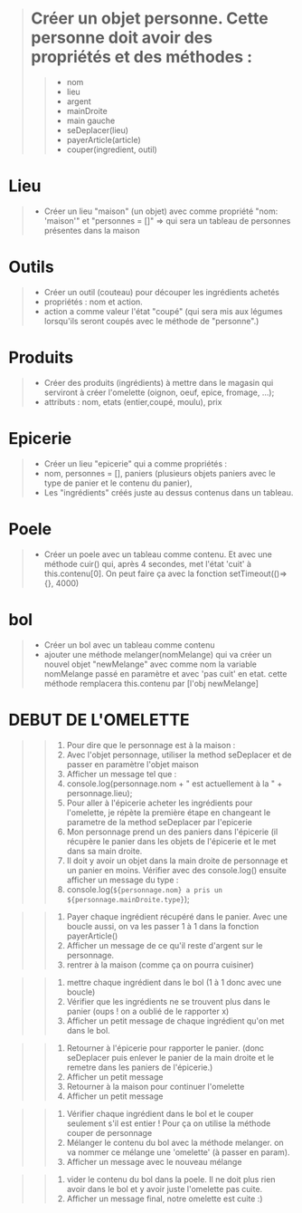 ># Créer un objet personne. Cette personne doit avoir des propriétés et des méthodes : 
>>- nom
>>- lieu
>>- argent
>>- mainDroite
>>- main gauche
>>- seDeplacer(lieu)
>>- payerArticle(article)
>>- couper(ingredient, outil)

#  Lieu
>- Créer un lieu "maison" (un objet) avec comme propriété "nom: 'maison'" et "personnes = []" => qui sera un tableau de personnes présentes dans la maison 

#  Outils
>- Créer un outil (couteau) pour découper les ingrédients achetés
>- propriétés : nom et action.
>- action a comme valeur l'état "coupé" (qui sera mis aux légumes lorsqu'ils seront coupés avec le méthode de "personne".)

#  Produits
>- Créer des produits (ingrédients) à mettre dans le magasin qui serviront à créer l'omelette (oignon, oeuf, epice, fromage, ...);
>- attributs : nom, etats (entier,coupé, moulu), prix

#  Epicerie
>- Créer un lieu "epicerie" qui a comme propriétés :
>- nom, personnes = [], paniers (plusieurs objets paniers avec le type de panier et le contenu du panier),
>- Les "ingrédients" créés juste au dessus contenus dans un tableau.

# Poele 
>- Créer un poele avec un tableau comme contenu. Et avec une méthode cuir() qui, après 4 secondes, met l'état 'cuit' à this.contenu[0]. On peut faire ça avec la fonction setTimeout(()=> {}, 4000)

#  bol
>- Créer un bol avec un tableau comme contenu
>- ajouter une méthode melanger(nomMelange) qui va créer un nouvel objet "newMelange" avec comme nom la variable nomMelange passé en paramètre et avec 'pas cuit' en etat. cette méthode remplacera this.contenu par [l'obj newMelange]






 
# DEBUT DE L'OMELETTE
>>1. Pour dire que le personnage est à la maison :
>>1. Avec l'objet personnage, utiliser la method seDeplacer et de passer en paramètre l'objet maison
>>1. Afficher un message tel que :
>>1. console.log(personnage.nom + " est actuellement à la " + personnage.lieu);
>>1. Pour aller à l'épicerie acheter les ingrédients pour l'omelette, je répète la première étape en changeant le parametre de la method seDeplacer par l'epicerie
>>1. Mon personnage prend un des paniers dans l'épicerie (il récupère le panier dans les objets de l'épicerie et le met dans sa main droite.
>>1. Il doit y avoir un objet dans la main droite de personnage et un panier en moins. Vérifier avec des console.log() ensuite afficher un message du type : 
>>1. console.log(`${personnage.nom} a pris un ${personnage.mainDroite.type}`);







>>1. Payer chaque ingrédient récupéré dans le panier. Avec une boucle aussi, on va les passer 1 à 1 dans la fonction payerArticle()
>>1. Afficher un message de ce qu'il reste d'argent sur le personnage.
>>1. rentrer à la maison (comme ça on pourra cuisiner)



>>1. mettre chaque ingrédient dans le bol (1 à 1 donc avec une boucle)
>>1. Vérifier que les ingrédients ne se trouvent plus dans le panier (oups ! on a oublié de le rapporter x)
>>1. Afficher un petit message de chaque ingrédient qu'on met dans le bol.



>>1. Retourner à l'épicerie pour rapporter le panier. (donc seDeplacer puis enlever le panier de la main droite et le remetre dans les paniers de l'épicerie.)
>>1. Afficher un petit message
>>1. Retourner à la maison pour continuer l'omelette
>>1. Afficher un petit message


>>1. Vérifier chaque ingrédient dans le bol et le couper seulement s'il est entier ! Pour ça on utilise la méthode couper de personnage
>>1. Mélanger le contenu du bol avec la méthode melanger. on va nommer ce mélange une 'omelette' (à passer en param).
>>1. Afficher un message avec le nouveau mélange



>>1. vider le contenu du bol dans la poele. Il ne doit plus rien avoir dans le bol et y avoir juste l'omelette pas cuite.
>>1. Afficher un message final, notre omelette est cuite :)